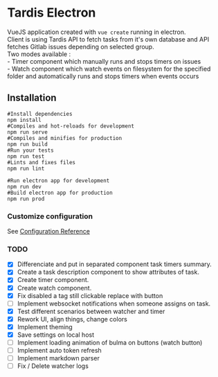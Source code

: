 # Tardis Electron

VueJS application created with `vue create` running in electron.  
Client is using Tardis API to fetch tasks from it's own database and API fetches Gitlab issues depending on selected group.  
Two modes available :  
    - Timer component which manually runs and stops timers on issues  
    - Watch component which watch events on filesystem for the specified folder and automatically runs and stops timers when events occurs  


## Installation
```shell
#Install dependencies
npm install
#Compiles and hot-reloads for development
npm run serve
#Compiles and minifies for production
npm run build
#Run your tests
npm run test
#Lints and fixes files
npm run lint

#Run electron app for development
npm run dev
#Build electron app for production
npm run prod
```
### Customize configuration
See [Configuration Reference](https://cli.vuejs.org/config/)

### TODO
- [X] Differenciate and put in separated component task timers summary.
- [X] Create a task description component to show attributes of task.
- [X] Create timer component.
- [X] Create watch component.
- [X] Fix disabled a tag still clickable replace with button
- [ ] Implement websocket notifications when someone assigns on task.
- [X] Test different scenarios between watcher and timer
- [X] Rework UI, align things, change colors
- [X] Implement theming
- [X] Save settings on local host
- [ ] Implement loading animation of bulma on buttons (watch button)
- [ ] Implement auto token refresh
- [ ] Implement markdown parser
- [ ] Fix / Delete watcher logs
